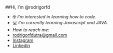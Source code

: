 ##Hi, I’m @rodrigorfd

- 🤓 *I’m interested in learning how to code.*
- 💻 *I’m currently learning  Javascript and JAVA.*
- *How to reach me:* 
- rodrigorfdutra@gmail.com
- [Instagram](https://www.instagram.com/rodrigo.rfd/)
- [Linkedin](https://www.linkedin.com/in/rodrigo-francisco-a32183211/)

<!---
rodrigorfd/rodrigorfd is a ✨ special ✨ repository because its `README.md` (this file) appears on your GitHub profile.
You can click the Preview link to take a look at your changes.
--->
